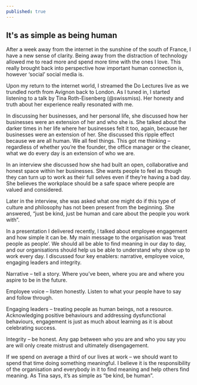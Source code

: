 ```yaml
---
published: true
---
```

##  It's as simple as being human

After a week away from the internet in the sunshine of the south of France, I have a new sense of clarity. Being away from the distraction of technology allowed me to read more and spend more time with the ones I love. This really brought back into perspective how important human connection is, however ‘social’ social media is. 

Upon my return to the internet world, I streamed the Do Lectures live as we trundled north from Avignon back to London. As I tuned in, I started listening to a talk by Tina Roth-Eisenberg (@swissmiss). Her honesty and truth about her experience really resonated with me. 

In discussing her businesses, and her personal life, she discussed how her businesses were an extension of her and who she is. She talked about the darker times in her life where her businesses felt it too, again, because her businesses were an extension of her. She discussed this ripple effect because we are all human. We all feel things. This got me thinking – regardless of whether you’re the founder, the office manager or the cleaner, what we do every day is an extension of who we are. 

In an interview she discussed how she had built an open, collaborative and honest space within her businesses. She wants people to feel as though they can turn up to work as their full selves even if they’re having a bad day. She believes the workplace should be a safe space where people are valued and considered. 

Later in the interview, she was asked what one might do if this type of culture and philosophy has not been present from the beginning. She answered, “just be kind, just be human and care about the people you work with”. 

In a presentation I delivered recently, I talked about employee engagement and how simple it can be. My main message to the organisation was ‘treat people as people’. We should all be able to find meaning in our day to day, and our organisations should help us be able to understand why show up to work every day. I discussed four key enablers: narrative, employee voice, engaging leaders and integrity. 

Narrative – tell a story. Where you’ve been, where you are and where you aspire to be in the future. 

Employee voice – listen honestly. Listen to what your people have to say and follow through. 

Engaging leaders – treating people as human beings, not a resource. Acknowledging positive behaviours and addressing dysfunctional behaviours, engagement is just as much about learning as it is about celebrating success. 

Integrity – be honest. Any gap between who you are and who you say you are will only create mistrust and ultimately disengagement. 

If we spend on average a third of our lives at work – we should want to spend that time doing something meaningful. I believe it is the responsibility of the organisation and everybody in it to find meaning and help others find meaning. As Tina says, it’s as simple as “be kind, be human”.
